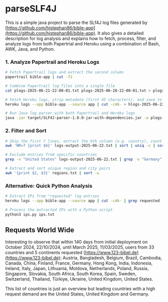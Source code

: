 # parseSLF4J
This is a simple java project to parse the SLf4J log files generated by [https://github.com/hjstephan86/bible-app](https://github.com/hjstephan86/bible-app). It also gives a detailed description for log analysis and explains how to fetch, process, filter, and analyze logs from both Papertrial and Heroku using a combination of Bash, AWK, Java, and Python.

### 1. Analyze Papertrail and Heroku Logs
```bash
# Fetch Papertrail logs and extract the second column
papertrail bible-app | cut -f2

# Combine Papertrail log files into a single file
cat plogs-2025-06-21-22-00-01.txt plogs-2025-06-28-22-00-01.txt > plogs-2025-06-28.txt

# Fetch Heroku logs, strip metadata (first 45 characters), and save to a file
heroku logs --app bible-app --source app | cut -c46- > hlogs-2025-06-22.txt

# Run Java log parser with both Papertrail and Heroku logs
java -jar target/SLF4J-parser-1.0.0-jar-with-dependencies.jar -a plogs-2025-06-21.txt hlogs-2025-06-22.txt
```

### 2. Filter and Sort
```bash
# Skip the first 7 lines, extract the 6th column (e.g. country), count unique values, sort descending
awk 'NR>7 {print $6}' logs-output-2025-06-22.txt | sort | uniq -c | sort -nr

# Exclude entries from specific countries
grep -v "United States" logs-output-2025-06-22.txt | grep -v "Germany"

# Extract and sort unique region and city pairs
awk '{print $2, $3}' regions.txt | sort -u
```

### Alternative: Quick Python Analysis
```bash
# Extract IPs from "requested" log entries
heroku logs --app bible-app --source app | cut -c46- | grep requested | awk '{print $12}' | uniq > ips.txt

# Process the extracted IPs with a Python script
python3 ips.py ips.txt
```

## Requests World Wide
Interesting to observe that within 140 days from initial deployment on October 2024, 22/10/2024, until March 2025, 11/03/2025, users from 33 countries and 5 continents requested [https://www.123-bibel.de](https://www.123-bibel.de):
Austria, 
Bangladesh,
Belgium, 
Brazil, 
Cambodia, 
Canada, 
China, 
Finland, 
France, 
Germany, 
Hong Kong,
India, 
Indonesia, 
Ireland, 
Italy, 
Japan, 
Lithuania, 
Moldova, 
Netherlands, 
Poland, 
Russia, 
Singapore, 
Slovakia, 
South Africa,
South Korea,
Spain, 
Sweden, 
Switzerland, 
Thailand,
Türkiye, 
Ukraine, 
United Kingdom,
United States.

This list of countries is just an overview but leading countries with a high request demand are the United States, United Kingdom and Germany.